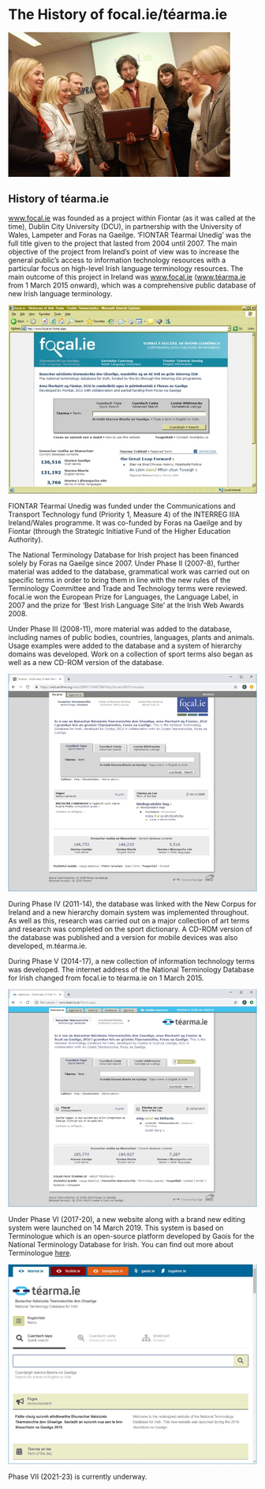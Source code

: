 # The History of focal.ie/téarma.ie

![Seoladh focal.ie](seoladh.jpg)

## History of téarma.ie

www.focal.ie was founded as a project within Fiontar (as it was called at the time), Dublin City University (DCU), in partnership with the University of Wales, Lampeter and Foras na Gaeilge. ‘FIONTAR Téarmaí Unedig’ was the full title given to the project that lasted from 2004 until 2007. The main objective of the project from Ireland’s point of view was to increase the general public’s access to information technology resources with a particular focus on high-level Irish language terminology resources. The main outcome of this project in Ireland was www.focal.ie (www.téarma.ie from 1 March 2015 onward), which was a comprehensive public database of new Irish language terminology.

![focal.ie V1](focalV1.jpg)

FIONTAR Téarmaí Unedig was funded under the Communications and Transport Technology fund (Priority 1, Measure 4) of the INTERREG IIIA Ireland/Wales programme. It was co-funded by Foras na Gaeilge and by Fiontar (through the Strategic Initiative Fund of the Higher Education Authority). 

The National Terminology Database for Irish project has been financed solely by Foras na Gaeilge since 2007. Under Phase II (2007-8), further material was added to the database, grammatical work was carried out on specific terms in order to bring them in line with the new rules of the Terminology Committee and Trade and Technology terms were reviewed. focal.ie won the European Prize for Languages, the Language Label, in 2007 and the prize for ‘Best Irish Language Site’ at the Irish Web Awards 2008.

Under Phase III (2008-11), more material was added to the database, including names of public bodies, countries, languages, plants and animals. Usage examples were added to the database and a system of hierarchy domains was developed. Work on a collection of sport terms also began as well as a new CD-ROM version of the database.

![focal.ie V2](focalV2.jpg)

During Phase IV (2011-14), the database was linked with the New Corpus for Ireland and a new hierarchy domain system was implemented throughout. As well as this, research was carried out on a major collection of art terms and research was completed on the sport dictionary. A CD-ROM version of the database was published and a version for mobile devices was also developed, m.téarma.ie.

During Phase V (2014-17), a new collection of information technology terms was developed. The internet address of the National Terminology Database for Irish changed from focal.ie to téarma.ie on 1 March 2015.

![téarma.ie V3](tearmaV3.jpg)

Under Phase VI (2017-20), a new website along with a brand new editing system were launched on 14 March 2019. This system is based on Terminologue which is an open-source platform developed by Gaois for the National Terminology Database for Irish. You can find out more about Terminologue [here](http://www.terminologue.org/).

![téarma.ie V4](tearmaV4.jpg)

Phase VII (2021-23) is currently underway. 
